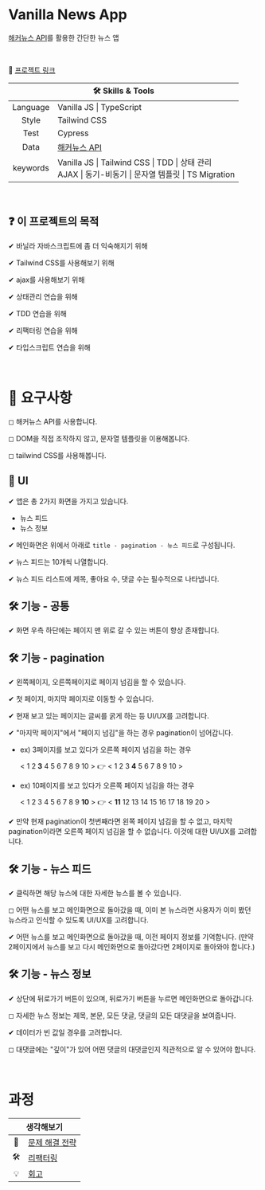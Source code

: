 # Vanilla News App

[해커뉴스 API](https://github.com/tastejs/hacker-news-pwas/blob/master/docs/api.md)를 활용한 간단한 뉴스 앱

</br>

<img />

👋 [프로젝트 링크](#)

<table>
    <thead>
        <tr>
            <th colspan="2" style="text-align: center">
                🛠 Skills & Tools
            </th>
        </tr>
    </thead>
    <tbody>
        <tr>
            <td style="text-align: center">Language</td>
            <td>Vanilla JS | TypeScript</td>
        </tr>
        <tr>
            <td style="text-align: center">Style</td>
            <td>Tailwind CSS</td>
        </tr>
        <tr>
            <td style="text-align: center">Test</td>
            <td>Cypress</td>
        </tr>
        <tr>
            <td style="text-align: center">Data</td>
            <td><a href="https://github.com/tastejs/hacker-news-pwas/blob/master/docs/api.md">해커뉴스 API</a></td>
        </tr>
        <tr>
            <td style="text-align: center">keywords</td>
            <td>Vanilla JS | Tailwind CSS | TDD | 상태 관리</br> AJAX | 동기-비동기 | 문자열 템플릿 | TS Migration</td>
        </tr>
    </tbody>
</table>

</br>

## ❓ 이 프로젝트의 목적

✔ 바닐라 자바스크립트에 좀 더 익숙해지기 위해

✔ Tailwind CSS를 사용해보기 위해

✔ ajax를 사용해보기 위해

✔ 상태관리 연습을 위해

✔ TDD 연습을 위해

✔ 리팩터링 연습을 위해

✔ 타입스크립트 연습을 위해

</br>

# 🎯 요구사항

◻ 해커뉴스 API를 사용합니다.

◻ DOM을 직접 조작하지 않고, 문자열 템플릿을 이용해봅니다.

◻ tailwind CSS를 사용해봅니다.

## 🎨 UI

✔ 앱은 총 2가지 화면을 가지고 있습니다.

- 뉴스 피드
- 뉴스 정보

✔ 메인화면은 위에서 아래로 `title - pagination - 뉴스 피드`로 구성됩니다.

✔ 뉴스 피드는 10개씩 나열합니다.

✔ 뉴스 피드 리스트에 제목, 좋아요 수, 댓글 수는 필수적으로 나타냅니다.

## 🛠 기능 - 공통

✔ 화면 우측 하단에는 페이지 맨 위로 갈 수 있는 버튼이 항상 존재합니다.

## 🛠 기능 - pagination

✔ 왼쪽페이지, 오른쪽페이지로 페이지 넘김을 할 수 있습니다.

✔ 첫 페이지, 마지막 페이지로 이동할 수 있습니다.

✔ 현재 보고 있는 페이지는 글씨를 굵게 하는 등 UI/UX를 고려합니다.

✔ "마지막 페이지"에서 "페이지 넘김"을 하는 경우 pagination이 넘어갑니다.

- ex) 3페이지를 보고 있다가 오른쪽 페이지 넘김을 하는 경우

  < 1 2 **3** 4 5 6 7 8 9 10 > 👉 < 1 2 3 **4** 5 6 7 8 9 10 >

- ex) 10페이지를 보고 있다가 오른쪽 페이지 넘김을 하는 경우

  < 1 2 3 4 5 6 7 8 9 **10** > 👉 < **11** 12 13 14 15 16 17 18 19 20 >

✔ 만약 현재 pagination이 첫번째라면 왼쪽 페이지 넘김을 할 수 없고, 마지막 pagination이라면 오른쪽 페이지 넘김을 할 수 없습니다. 이것에 대한 UI/UX를 고려합니다.

## 🛠 기능 - 뉴스 피드

✔ 클릭하면 해당 뉴스에 대한 자세한 뉴스를 볼 수 있습니다.

◻ 어떤 뉴스를 보고 메인화면으로 돌아갔을 때, 이미 본 뉴스라면 사용자가 이미 봤던 뉴스라고 인식할 수 있도록 UI/UX를 고려합니다.

✔ 어떤 뉴스를 보고 메인화면으로 돌아갔을 때, 이전 페이지 정보를 기억합니다. (만약 2페이지에서 뉴스를 보고 다시 메인화면으로 돌아갔다면 2페이지로 돌아와야 합니다.)

## 🛠 기능 - 뉴스 정보

✔ 상단에 뒤로가기 버튼이 있으며, 뒤로가기 버튼을 누르면 메인화면으로 돌아갑니다.

◻ 자세한 뉴스 정보는 제목, 본문, 모든 댓글, 댓글의 모든 대댓글을 보여줍니다.

✔ 데이터가 빈 값일 경우를 고려합니다.

◻ 대댓글에는 "깊이"가 있어 어떤 댓글의 대댓글인지 직관적으로 알 수 있어야 합니다.

</br>

# 과정

<table>
    <thead>
        <tr>
            <th colspan="2" style="text-align: center">
                생각해보기
            </th>
        </tr>
    </thead>
    <tbody>
        <tr>
            <td style="text-align: center">🤔</td>
            <td><a href="#">문제 해결 전략</a></td>
        </tr>
        <tr>
            <td style="text-align: center">🛠</td>
            <td><a href="#">리팩터링</a></td>
        </tr>
        <tr>
            <td style="text-align: center">💡</td>
            <td><a href="#">회고</a></td>
        </tr>
    </tbody>
</table>
